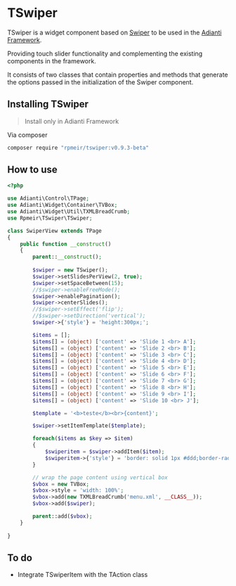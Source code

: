 # TSwiper

TSwiper is a widget component based on [Swiper](https://swiperjs.com/) to be used in the [Adianti Framework](https://www.adianti.com.br/framework).

Providing touch slider functionality and complementing the existing components in the framework.

It consists of two classes that contain properties and methods that generate the options passed in the initialization of the Swiper component.

## Installing TSwiper
> Install only in Adianti Framework

Via composer

```bash
composer require "rpmeir/tswiper:v0.9.3-beta"
```

## How to use
```php
<?php

use Adianti\Control\TPage;
use Adianti\Widget\Container\TVBox;
use Adianti\Widget\Util\TXMLBreadCrumb;
use Rpmeir\TSwiper\TSwiper;

class SwiperView extends TPage
{
	public function __construct()
	{
		parent::__construct();
		
		$swiper = new TSwiper();
        $swiper->setSlidesPerView(2, true);
        $swiper->setSpaceBetween(15);
        //$swiper->enableFreeMode();
        $swiper->enablePagination();
        $swiper->centerSlides();
        //$swiper->setEffect('flip');
        //$swiper->setDirection('vertical');
        $swiper->{'style'} = 'height:300px;';

        $items = [];
        $items[] = (object) ['content' => 'Slide 1 <br> A'];
        $items[] = (object) ['content' => 'Slide 2 <br> B'];
        $items[] = (object) ['content' => 'Slide 3 <br> C'];
        $items[] = (object) ['content' => 'Slide 4 <br> D'];
        $items[] = (object) ['content' => 'Slide 5 <br> E'];
        $items[] = (object) ['content' => 'Slide 6 <br> F'];
        $items[] = (object) ['content' => 'Slide 7 <br> G'];
        $items[] = (object) ['content' => 'Slide 8 <br> H'];
        $items[] = (object) ['content' => 'Slide 9 <br> I'];
        $items[] = (object) ['content' => 'Slide 10 <br> J'];

        $template = '<b>teste</b><br>{content}';

        $swiper->setItemTemplate($template);

        foreach($items as $key => $item)
        {
            $swiperitem = $swiper->addItem($item);
            $swiperitem->{'style'} = 'border: solid 1px #ddd;border-radius: 4px';
        }

        // wrap the page content using vertical box
        $vbox = new TVBox;
        $vbox->style = 'width: 100%';
        $vbox->add(new TXMLBreadCrumb('menu.xml', __CLASS__));
        $vbox->add($swiper);

        parent::add($vbox);
	}
    
}
```

## To do
* Integrate TSwiperItem with the TAction class